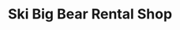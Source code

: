 ---
title: "Ski Big Bear Rental Shop"
url: /lackawaxen/ski-big-bear-rental-shop/
shop: storage rental
---